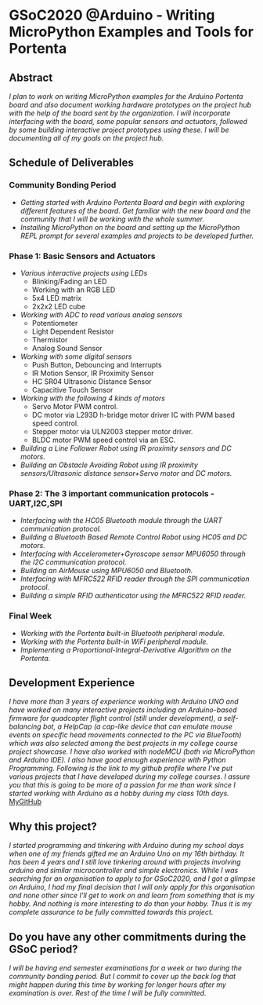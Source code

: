 #  GSoC2020 @Arduino - Writing MicroPython Examples and Tools for Portenta 



## Abstract

_I plan to work on writing MicroPython examples for the Arduino Portenta board and also document working hardware prototypes on the project hub with the help of the board sent by the organization.
I will incorporate interfacing with the board, some popular sensors and actuators, followed by some building interactive project prototypes using these. I will be documenting all of my goals on the project hub._



## Schedule of Deliverables

### **Community Bonding Period**

* _Getting started with Arduino Portenta Board and begin with exploring different features of the board. Get familiar with the new board and the community that I will be working with the whole summer._
* _Installing MicroPython on the board and setting up the MicroPython REPL prompt for several examples and projects to be developed further._


### **Phase 1: Basic Sensors and Actuators**

* _Various interactive projects using LEDs_
  * Blinking/Fading an LED
  * Working with an RGB LED
  * 5x4 LED matrix
  * 2x2x2 LED cube
* _Working with ADC to read various analog sensors_
  * Potentiometer
  * Light Dependent Resistor
  * Thermistor
  * Analog Sound Sensor
* _Working with some digital sensors_
  * Push Button, Debouncing and Interrupts
  * IR Motion Sensor, IR Proximity Sensor
  * HC SR04 Ultrasonic Distance Sensor
  * Capacitive Touch Sensor
* _Working with the following 4 kinds of motors_
  * Servo Motor PWM control.
  * DC motor via L293D h-bridge motor driver IC with PWM based speed control.
  * Stepper motor via ULN2003 stepper motor driver.
  * BLDC motor PWM speed control via an ESC.
* _Building a Line Follower Robot using IR proximity sensors and DC motors._
* _Building an Obstacle Avoiding Robot using IR proximity sensors/Ultrasonic distance sensor+Servo motor and DC motors._


### **Phase 2: The 3 important communication protocols - UART,I2C,SPI**

* _Interfacing with the HC05 Bluetooth module through the UART communication protocol._
* _Building a Bluetooth Based Remote Control Robot using HC05 and DC motors._
* _Interfacing with Accelerometer+Gyroscope sensor MPU6050 through the I2C communication protocol._
* _Building an AirMouse using MPU6050 and Bluetooth._
* _Interfacing with MFRC522 RFID reader through the SPI communication protocol._
* _Building a simple RFID authenticator using the MFRC522 RFID reader._


### **Final Week**

* _Working with the Portenta built-in Bluetooth peripheral module._
* _Working with the Portenta built-in WiFi peripheral module._
* _Implementing a Proportional-Integral-Derivative Algorithm on the Portenta._



## Development Experience

_I have more than 3 years of experience working with Arduino UNO and have worked on many interactive projects including an Arduino-based firmware for quadcopter flight control (still under development), a self-balancing bot, a HelpCap (a cap-like device that can emulate mouse events on specific head movements connected to the PC via BlueTooth) which was also selected among the best projects in my college course project showcase. I have also worked with nodeMCU (both via MicroPython and Arduino IDE). I also have good enough experience with Python Programming. Following is the link to my github profile where I've put various projects that I have developed during my college courses. I assure you that this is going to be more of a passion for me than work since I started working with Arduino as a hobby during my class 10th days._
[MyGitHub](http://github.com/dushyant18033/)



## Why this project?

_I started programming and tinkering with Arduino during my school days when one of my friends gifted me an Arduino Uno on my 16th birthday. It has been 4 years and I still love tinkering around with projects involving arduino and similar microcontroller and simple electronics. While I was searching for an organisation to apply to for GSoC2020, and I got a glimpse on Arduino, I had my final decision that I will only apply for this organisation and none other since I'll get to work on and learn from something that is my hobby. And nothing is more interesting to do than your hobby. Thus it is my complete assurance to be fully committed towards this project._



## Do you have any other commitments during the GSoC period?

_I will be having end semester examinations for a week or two during the community bonding period. But I commit to cover up the back log that might happen during this time by working for longer hours after my examination is over. Rest of the time I will be fully committed._
